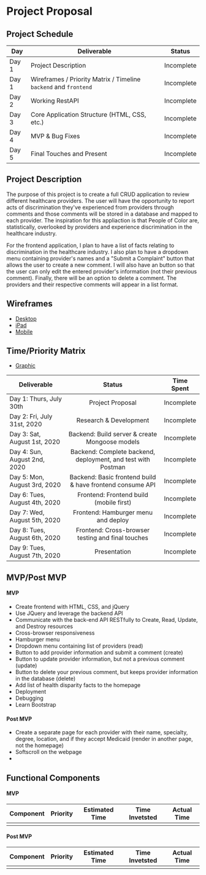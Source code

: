 # Project Proposal

## Project Schedule

|  Day | Deliverable | Status
|---|---| ---|
|Day 1| Project Description | Incomplete
|Day 1| Wireframes / Priority Matrix / Timeline `backend` and `frontend`| Incomplete
|Day 2| Working RestAPI | Incomplete
|Day 3| Core Application Structure (HTML, CSS, etc.) | Incomplete
|Day 4| MVP & Bug Fixes | Incomplete
|Day 5| Final Touches and Present | Incomplete

## Project Description
The purpose of this project is to create a full CRUD application to review different healthcare providers. The user will have the opportunity to report acts of discrimination they've experienced from providers through comments and those comments will be stored in a database and mapped to each provider. The inspiration for this appliaction is that People of Color are, statistically, overlooked by providers and experience discrimination in the healthcare industry.

For the frontend application, I plan to have a list of facts relating to discrimination in the healthcare industry. I also plan to have a dropdown menu containing provider's names and a "Submit a Complaint" button that allows the user to create a new comment. I will also have an button so that the user can only edit the entered provider's information (not their previous comment). Finally, there will be an option to delete a comment. The providers and their respective comments will appear in a list format. 

## Wireframes
- [Desktop]()
- [iPad]()
- [Mobile]()

## Time/Priority Matrix 
- [Graphic]()

|Deliverable	| Status	| Time Spent |
| --- | :---: |  :---: | 
| Day 1: Thurs, July 30th | Project Proposal	| Incomplete | -hr |
| Day 2: Fri, July 31st, 2020 | Research & Development	| Incomplete	| -hr |
| Day 3: Sat, August 1st, 2020 | Backend: Build server & create Mongoose models | Incomplete | -hr |
| Day 4: Sun, August 2nd, 2020 | Backend: Complete backend, deployment, and test with Postman | Incomplete | -hr |
| Day 5: Mon, August 3rd, 2020 | Backend: Basic frontend build & have frontend consume API | Incomplete | -hr |
| Day 6: Tues, August 4th, 2020 | Frontend: Frontend build (mobile first) | Incomplete | -hr |
| Day 7: Wed, August 5th, 2020 | Frontend: Hamburger menu and deploy | Incomplete | -hr |
| Day 8: Tues, August 6th, 2020 | Frontend: Cross-browser testing and final touches  | Incomplete | -hr |
| Day 9: Tues, August 7th, 2020 | Presentation | Incomplete | -hr |


## MVP/Post MVP

#### MVP
- Create frontend with HTML, CSS, and jQuery 
- Use JQuery and leverage the backend API
- Communicate with the back-end API RESTfully to Create, Read, Update, and Destroy resources
- Cross-browser responsiveness
- Hamburger menu 
- Dropdown menu containing list of providers (read)
- Button to add provider information and submit a comment (create)
- Button to update provider information, but not a previous comment (update)
- Button to delete your previous comment, but keeps provider information in the database (delete)
- Add list of health disparity facts to the homepage 
- Deployment
- Debugging
- Learn Bootstrap


#### Post MVP
- Create a separate page for each provider with their name, specialty, degree, location, and if they accept Medicaid (render in another page, not the homepage)
- Softscroll on the webpage
- 


## Functional Components

#### MVP
| Component | Priority | Estimated Time | Time Invetsted | Actual Time |
| --- | :---: |  :---: | :---: | :---: |
|  |  |  |  |  |


#### Post MVP
| Component | Priority | Estimated Time | Time Invetsted | Actual Time |
| --- | :---: |  :---: | :---: | :---: |
|  |  |  |  |  |
